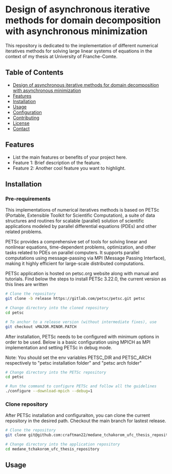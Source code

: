 # Design of asynchronous iterative methods for domain decomposition with asynchronous minimization

This repository is dedicated to the implementation of different numerical iteratives methods for solving large linear systems of equations in the context of my thesis at University of Franche-Comte.


## Table of Contents

- [Design of asynchronous iterative methods for domain decomposition with asynchronous minimization](#project-name)
- [Features](#features)
- [Installation](#installation)
- [Usage](#usage)
- [Configuration](#configuration)
- [Contributing](#contributing)
- [License](#license)
- [Contact](#contact)

## Features

- List the main features or benefits of your project here.
- Feature 1: Brief description of the feature.
- Feature 2: Another cool feature you want to highlight.

## Installation
### Pre-requirements

This implementations of numerical iteratives methods is based on PETSc (Portable, Extensible Toolkit for Scientific Computation), a suite of data structures and routines for scalable (parallel) solution of scientific applications modeled by parallel differential equations (PDEs) and other related problems.

PETSc provides a comprehensive set of tools for solving linear and nonlinear equations, time-dependent problems, optimization, and other tasks related to PDEs on parallel computers. It supports parallel computations using message-passing via MPI (Message Passing Interface), making it highly efficient for large-scale distributed computations.

PETSc application is hosted on petsc.org website along with manual and tutorials. Find below the steps to install PETSc 3.22.0, the current version as this lines are written

```bash
# Clone the repository
git clone -b release https://gitlab.com/petsc/petsc.git petsc

# Change directory into the cloned repository
cd petsc

# To anchor to a release version (without intermediate fixes), use
git checkout vMAJOR.MINOR.PATCH
```

After installation, PETSc needs to be configured with minimum options in order to be used. Below is a basic configuration using MPICH as MPI implementation and setting PETSc in debug mode.

Note: You should set the env variables PETSC_DIR and PETSC_ARCH respectively to "petsc installation folder" and "petsc arch folder"

```bash
# Change directory into the PETSc repository
cd petsc

# Run the command to configure PETSc and follow all the guidelines
./configure --download-mpich --debug=1
```

### Clone repository

After PETSc installation and configuraiton, you can clone the current repository in the desired path. Checkout the main branch for lastest release.

```bash
# Clone the repository
git clone git@github.com:craftman22/medane_tchakorom_ufc_thesis_repository.git

# Change directory into the application repository
cd medane_tchakorom_ufc_thesis_repository
```


## Usage









